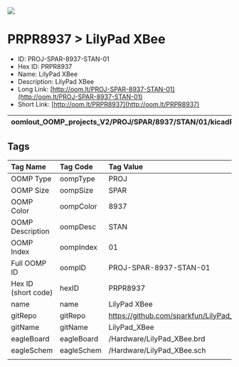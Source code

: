 


  
![][im]
# PRPR8937 > LilyPad XBee

- ID: PROJ-SPAR-8937-STAN-01
- Hex ID: PRPR8937
- Name: LilyPad XBee
- Description: LilyPad XBee
- Long Link: [http://oom.lt/PROJ-SPAR-8937-STAN-01](http://oom.lt/PROJ-SPAR-8937-STAN-01)
- Short Link: [http://oom.lt/PRPR8937](http://oom.lt/PRPR8937)
  

|oomlout_OOMP_projects_V2/PROJ/SPAR/8937/STAN/01/kicadPcb3dFront.png|oomlout_OOMP_projects_V2/PROJ/SPAR/8937/STAN/01/kicadPcb3dBack.png|oomlout_OOMP_projects_V2/PROJ/SPAR/8937/STAN/01/kicadPcb3d.png||
| :---: | :---: | :---: | :---: |

## Tags
  

|Tag Name|Tag Code|Tag Value|
| :--- | :--- | :--- |
|OOMP Type|oompType|PROJ|
|OOMP Size|oompSize|SPAR|
|OOMP Color|oompColor|8937|
|OOMP Description|oompDesc|STAN|
|OOMP Index|oompIndex|01|
|Full OOMP ID|oompID|PROJ-SPAR-8937-STAN-01|
|Hex ID (short code)|hexID|PRPR8937|
|name|name|LilyPad XBee|
|gitRepo|gitRepo|https://github.com/sparkfun/LilyPad_XBee|
|gitName|gitName|LilyPad_XBee|
|eagleBoard|eagleBoard|/Hardware/LilyPad_XBee.brd|
|eagleSchem|eagleSchem|/Hardware/LilyPad_XBee.sch|
||||



[im]: PROJ/SPAR/8937/STAN/01/kicadPcb3d_450.png
